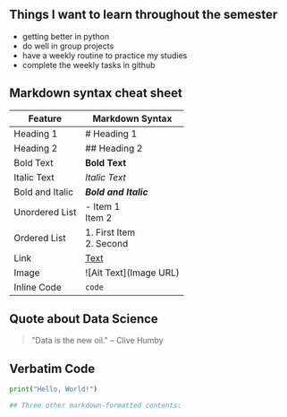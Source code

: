 ## Things I want to learn throughout the semester
- getting better in python
- do well in group projects
- have a weekly routine to practice my studies
- complete the weekly tasks in github

## Markdown syntax cheat sheet 
| Feature | Markdown Syntax |
| --------| ------------- |
| Heading 1 | # Heading 1 |
| Heading 2 | ## Heading 2 |
| Bold Text | **Bold Text** |
| Italic Text | *Italic Text* |
| Bold and Italic | ***Bold and Italic*** |
| Unordered List | - Item 1 <br> Item 2 |
| Ordered List | 1. First Item <br> 2. Second | 
| Link | [Text](URL) | 
| Image | ![Alt Text](Image URL) |
| Inline Code | `code` |

## Quote about Data Science
> "Data is the new oil."
> – Clive Humby

## Verbatim Code 
```python
print("Hello, World!")

## Three other markdown-formatted contents:
